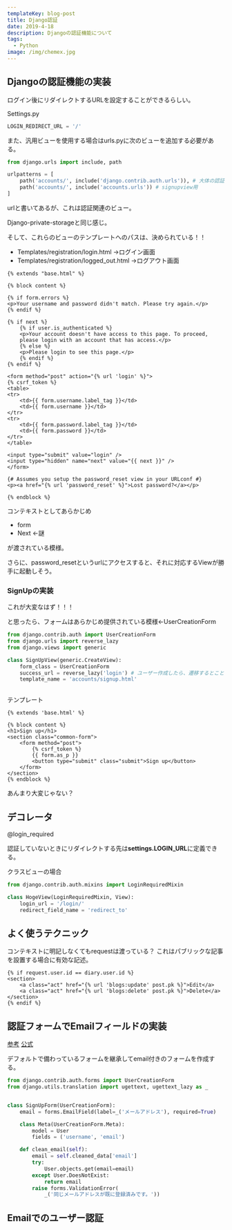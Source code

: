 ```yaml
---
templateKey: blog-post
title: Django認証
date: 2019-4-18
description: Djangoの認証機能について
tags:
  - Python
image: /img/chemex.jpg
---
```


## Djangoの認証機能の実装

ログイン後にリダイレクトするURLを設定することができるらしい。

Settings.py

```python
LOGIN_REDIRECT_URL = '/'
```

また、汎用ビューを使用する場合はurls.pyに次のビューを追加する必要がある。

```python
from django.urls import include, path

urlpatterns = [
    path('accounts/', include('django.contrib.auth.urls')), # 大体の認証システム用
    path('accounts/', include('accounts.urls')) # signupview用
]
```

urlと書いてあるが、これは認証関連のビュー。

Django-private-storageと同じ感じ。

そして、これらのビューのテンプレートへのパスは、決められている！！

* Templates/registration/login.html →ログイン画面
* Templates/registration/logged_out.html →ログアウト画面

```jinja2
{% extends "base.html" %}

{% block content %}

{% if form.errors %}
<p>Your username and password didn't match. Please try again.</p>
{% endif %}

{% if next %}
    {% if user.is_authenticated %}
    <p>Your account doesn't have access to this page. To proceed,
    please login with an account that has access.</p>
    {% else %}
    <p>Please login to see this page.</p>
    {% endif %}
{% endif %}

<form method="post" action="{% url 'login' %}">
{% csrf_token %}
<table>
<tr>
    <td>{{ form.username.label_tag }}</td>
    <td>{{ form.username }}</td>
</tr>
<tr>
    <td>{{ form.password.label_tag }}</td>
    <td>{{ form.password }}</td>
</tr>
</table>

<input type="submit" value="login" />
<input type="hidden" name="next" value="{{ next }}" />
</form>

{# Assumes you setup the password_reset view in your URLconf #}
<p><a href="{% url 'password_reset' %}">Lost password?</a></p>

{% endblock %}
```

コンテキストとしてあらかじめ

* form
* Next ←謎

が渡されている模様。

さらに、password_resetというurlにアクセスすると、それに対応するViewが勝手に起動しそう。

### SignUpの実装

これが大変なはず！！！

と思ったら、フォームはあらかじめ提供されている模様←UserCreationForm

```python
from django.contrib.auth import UserCreationForm
from django.urls import reverse_lazy
from django.views import generic

class SignUpView(generic.CreateView):
    form_class = UserCreationForm
    success_url = reverse_lazy('login') # ユーザー作成したら、遷移するとこと
    template_name = 'accounts/signup.html'
    
```

テンプレート

```jinja2
{% extends 'base.html' %}
 
{% block content %}
<h1>Sign up</h1>
<section class="common-form">
    <form method="post">
        {% csrf_token %}
        {{ form.as_p }}
        <button type="submit" class="submit">Sign up</button>
    </form>
</section>
{% endblock %}
```

あんまり大変じゃない？



## デコレータ

@login_required

認証していないときにリダイレクトする先は**settings.LOGIN_URL**に定義できる。

クラスビューの場合

```python
from django.contrib.auth.mixins import LoginRequiredMixin

class HogeView(LoginRequiredMixin, View):
    login_url = '/login/'
    redirect_field_name = 'redirect_to'
```

##  よく使うテクニック

コンテキストに明記しなくてもrequestは渡っている？
これはパブリックな記事を設置する場合に有効な記述。

```jinja2
{% if request.user.id == diary.user.id %}
<section>
	<a class="act" href="{% url 'blogs:update' post.pk %}">Edit</a>
    <a class="act" href="{% url 'blogs:delete' post.pk %}">Delete</a>
</section>
{% endif %}
```

## 認証フォームでEmailフィールドの実装

[参考](http://hujimi.seesaa.net/article/258686626.html)
[公式](https://github.com/django/django/blob/master/django/contrib/auth/forms.py)

デフォルトで備わっているフォームを継承してemail付きのフォームを作成する。

```python
from django.contrib.auth.forms import UserCreationForm
from django.utils.translation import ugettext, ugettext_lazy as _


class SignUpForm(UserCreationForm):
    email = forms.EmailField(label=_('メールアドレス'), required=True)

    class Meta(UserCreationForm.Meta):
        model = User
        fields = ('username', 'email')

    def clean_email(self):
        email = self.cleaned_data['email']
        try:
            User.objects.get(email=email)
        except User.DoesNotExist:
            return email
        raise forms.ValidationError(
            _('同じメールアドレスが既に登録済みです。'))
```

## Emailでのユーザー認証

